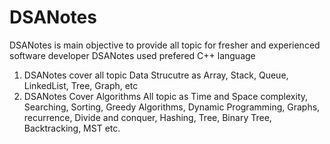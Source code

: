 # DSANotes

DSANotes is main objective to provide all topic for fresher and experienced software developer
DSANotes used prefered C++ language

1. DSANotes cover all topic Data Strucutre as Array, Stack, Queue, LinkedList, Tree, Graph, etc
2. DSANotes Cover Algorithms All topic as Time and Space complexity, Searching, Sorting, Greedy Algorithms, 
   Dynamic Programming, Graphs, recurrence, Divide and conquer,  Hashing, Tree, Binary Tree, Backtracking,
   MST etc.
